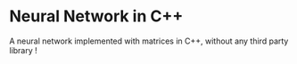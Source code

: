 # Neural Network in C++
A neural network implemented with matrices in C++, without any third party library !
